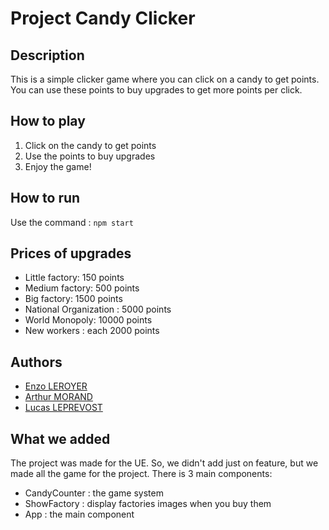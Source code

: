 # Project Candy Clicker

## Description
This is a simple clicker game where you can click on a candy to get points. You can use these points to buy upgrades to get more points per click.

## How to play
1. Click on the candy to get points
2. Use the points to buy upgrades
3. Enjoy the game!

## How to run
Use the command :
`npm start`

## Prices of upgrades
- Little factory: 150 points
- Medium factory: 500 points
- Big factory: 1500 points
- National Organization : 5000 points
- World Monopoly: 10000 points
- New workers : each 2000 points

## Authors
- [Enzo LEROYER](enzoley)
- [Arthur MORAND](arthurMorand)
- [Lucas LEPREVOST](St-Hades)

## What we added
The project was made for the UE. So, we didn't add just on feature, but we made all the game for the project.
There is 3 main components:
- CandyCounter : the game system
- ShowFactory : display factories images when you buy them
- App : the main component
